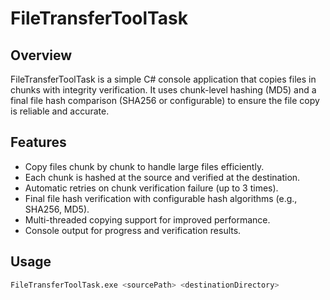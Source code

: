 # FileTransferToolTask

## Overview

FileTransferToolTask is a simple C# console application that copies files in chunks with integrity verification. It uses chunk-level hashing (MD5) and a final file hash comparison (SHA256 or configurable) to ensure the file copy is reliable and accurate.

## Features

- Copy files chunk by chunk to handle large files efficiently.
- Each chunk is hashed at the source and verified at the destination.
- Automatic retries on chunk verification failure (up to 3 times).
- Final file hash verification with configurable hash algorithms (e.g., SHA256, MD5).
- Multi-threaded copying support for improved performance.
- Console output for progress and verification results.

## Usage

```bash
FileTransferToolTask.exe <sourcePath> <destinationDirectory>
